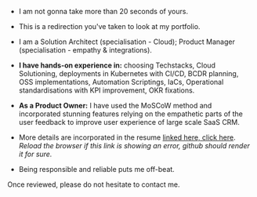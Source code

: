 -  I am not gonna take more than 20 seconds of yours.

-  This is a redirection you've taken to look at my portfolio. 

-  I am a Solution Architect (specialisation - Cloud); Product Manager (specialisation - empathy & integrations). 

-  **I have hands-on experience in:**
choosing Techstacks, Cloud Solutioning, deployments in Kubernetes with CI/CD, BCDR planning, OSS implementations, Automation Scriptings, IaCs, Operational standardisations with KPI improvement, OKR fixations.
-  **As a Product Owner:**
I have used the MoSCoW method and incorporated stunning features relying on the empathetic parts of the user feedback to improve user experience of large scale SaaS CRM.

-  More details are incorporated in the resume [linked here, click here](https://github.com/sricharan-11/profile/blob/main/Resume-SriCharan.pdf). _Reload the browser if this link is showing an error, github should render it for sure._

-  Being responsible and reliable puts me off-beat. 

Once reviewed, please do not hesitate to contact me. 
